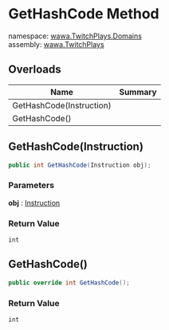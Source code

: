 # GetHashCode Method

namespace: [wawa\.TwitchPlays\.Domains](../../wawa.TwitchPlays.Domains.md)<br />
assembly: [wawa\.TwitchPlays](../../../wawa.TwitchPlays.md)



## Overloads

| Name | Summary |
|------|---------|
| GetHashCode\(Instruction\) |  |
| GetHashCode\(\) |  |

## GetHashCode\(Instruction\)



```csharp
public int GetHashCode(Instruction obj);
```

### Parameters

__obj__ : [Instruction](../../../wawa.TwitchPlays/wawa.TwitchPlays.Domains/Instruction.md)



### Return Value

`int`



## GetHashCode\(\)



```csharp
public override int GetHashCode();
```

### Return Value

`int`



